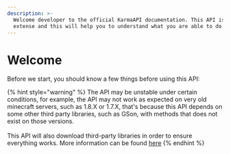 ```yaml
---
description: >-
  Welcome developer to the official KarmaAPI documentation. This API is very
  extense and this will help you to understand what you are able to do with it.
---
```


# Welcome

Before we start, you should know a few things before using this API:

{% hint style="warning" %}
The API may be unstable under certain conditions, for example, the API may not work as expected on very old minecraft servers, such as 1.8.X or 1.7.X, that's because this API depends on some other third party libraries, such as GSon, with methods that does not exist on those versions.\
\
This API will also download third-party libraries in order to ensure everything works. More information can be found [here](page-2.md)
{% endhint %}

